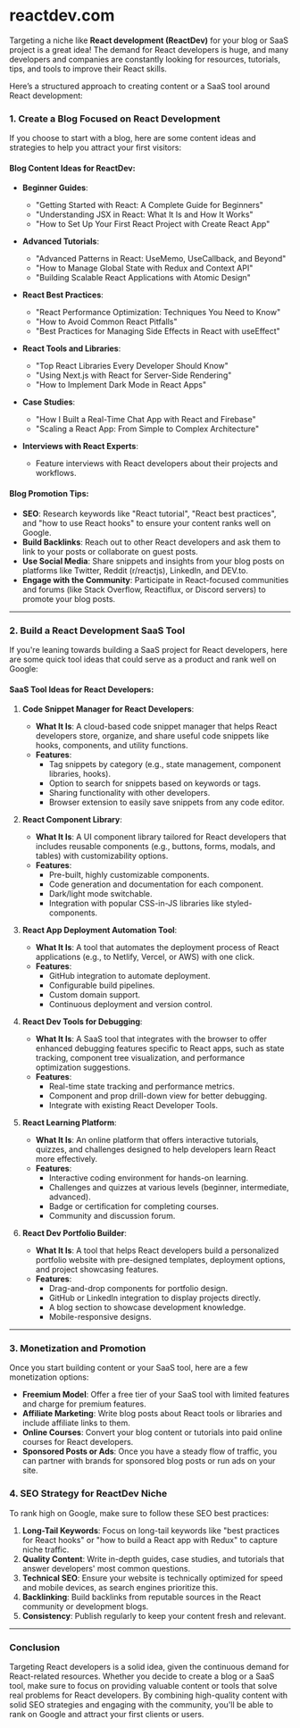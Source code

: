 # reactdev.com

Targeting a niche like **React development (ReactDev)** for your blog or SaaS project is a great idea! The demand for React developers is huge, and many developers and companies are constantly looking for resources, tutorials, tips, and tools to improve their React skills.

Here’s a structured approach to creating content or a SaaS tool around React development:

### 1. **Create a Blog Focused on React Development**

If you choose to start with a blog, here are some content ideas and strategies to help you attract your first visitors:

#### Blog Content Ideas for ReactDev:

- **Beginner Guides**:
  - "Getting Started with React: A Complete Guide for Beginners"
  - "Understanding JSX in React: What It Is and How It Works"
  - "How to Set Up Your First React Project with Create React App"

- **Advanced Tutorials**:
  - "Advanced Patterns in React: UseMemo, UseCallback, and Beyond"
  - "How to Manage Global State with Redux and Context API"
  - "Building Scalable React Applications with Atomic Design"

- **React Best Practices**:
  - "React Performance Optimization: Techniques You Need to Know"
  - "How to Avoid Common React Pitfalls"
  - "Best Practices for Managing Side Effects in React with useEffect"

- **React Tools and Libraries**:
  - "Top React Libraries Every Developer Should Know"
  - "Using Next.js with React for Server-Side Rendering"
  - "How to Implement Dark Mode in React Apps"

- **Case Studies**:
  - "How I Built a Real-Time Chat App with React and Firebase"
  - "Scaling a React App: From Simple to Complex Architecture"

- **Interviews with React Experts**:
  - Feature interviews with React developers about their projects and workflows.

#### Blog Promotion Tips:
- **SEO**: Research keywords like "React tutorial", "React best practices", and "how to use React hooks" to ensure your content ranks well on Google.
- **Build Backlinks**: Reach out to other React developers and ask them to link to your posts or collaborate on guest posts.
- **Use Social Media**: Share snippets and insights from your blog posts on platforms like Twitter, Reddit (r/reactjs), LinkedIn, and DEV.to.
- **Engage with the Community**: Participate in React-focused communities and forums (like Stack Overflow, Reactiflux, or Discord servers) to promote your blog posts.

---

### 2. **Build a React Development SaaS Tool**

If you're leaning towards building a SaaS project for React developers, here are some quick tool ideas that could serve as a product and rank well on Google:

#### SaaS Tool Ideas for React Developers:

1. **Code Snippet Manager for React Developers**:
   - **What It Is**: A cloud-based code snippet manager that helps React developers store, organize, and share useful code snippets like hooks, components, and utility functions.
   - **Features**:
     - Tag snippets by category (e.g., state management, component libraries, hooks).
     - Option to search for snippets based on keywords or tags.
     - Sharing functionality with other developers.
     - Browser extension to easily save snippets from any code editor.

2. **React Component Library**:
   - **What It Is**: A UI component library tailored for React developers that includes reusable components (e.g., buttons, forms, modals, and tables) with customizability options.
   - **Features**:
     - Pre-built, highly customizable components.
     - Code generation and documentation for each component.
     - Dark/light mode switchable.
     - Integration with popular CSS-in-JS libraries like styled-components.

3. **React App Deployment Automation Tool**:
   - **What It Is**: A tool that automates the deployment process of React applications (e.g., to Netlify, Vercel, or AWS) with one click.
   - **Features**:
     - GitHub integration to automate deployment.
     - Configurable build pipelines.
     - Custom domain support.
     - Continuous deployment and version control.

4. **React Dev Tools for Debugging**:
   - **What It Is**: A SaaS tool that integrates with the browser to offer enhanced debugging features specific to React apps, such as state tracking, component tree visualization, and performance optimization suggestions.
   - **Features**:
     - Real-time state tracking and performance metrics.
     - Component and prop drill-down view for better debugging.
     - Integrate with existing React Developer Tools.

5. **React Learning Platform**:
   - **What It Is**: An online platform that offers interactive tutorials, quizzes, and challenges designed to help developers learn React more effectively.
   - **Features**:
     - Interactive coding environment for hands-on learning.
     - Challenges and quizzes at various levels (beginner, intermediate, advanced).
     - Badge or certification for completing courses.
     - Community and discussion forum.

6. **React Dev Portfolio Builder**:
   - **What It Is**: A tool that helps React developers build a personalized portfolio website with pre-designed templates, deployment options, and project showcasing features.
   - **Features**:
     - Drag-and-drop components for portfolio design.
     - GitHub or LinkedIn integration to display projects directly.
     - A blog section to showcase development knowledge.
     - Mobile-responsive designs.

---

### 3. **Monetization and Promotion**

Once you start building content or your SaaS tool, here are a few monetization options:

- **Freemium Model**: Offer a free tier of your SaaS tool with limited features and charge for premium features.
- **Affiliate Marketing**: Write blog posts about React tools or libraries and include affiliate links to them.
- **Online Courses**: Convert your blog content or tutorials into paid online courses for React developers.
- **Sponsored Posts or Ads**: Once you have a steady flow of traffic, you can partner with brands for sponsored blog posts or run ads on your site.

### 4. **SEO Strategy for ReactDev Niche**

To rank high on Google, make sure to follow these SEO best practices:

1. **Long-Tail Keywords**: Focus on long-tail keywords like "best practices for React hooks" or "how to build a React app with Redux" to capture niche traffic.
2. **Quality Content**: Write in-depth guides, case studies, and tutorials that answer developers' most common questions.
3. **Technical SEO**: Ensure your website is technically optimized for speed and mobile devices, as search engines prioritize this.
4. **Backlinking**: Build backlinks from reputable sources in the React community or development blogs.
5. **Consistency**: Publish regularly to keep your content fresh and relevant.

---

### Conclusion

Targeting React developers is a solid idea, given the continuous demand for React-related resources. Whether you decide to create a blog or a SaaS tool, make sure to focus on providing valuable content or tools that solve real problems for React developers. By combining high-quality content with solid SEO strategies and engaging with the community, you'll be able to rank on Google and attract your first clients or users.
